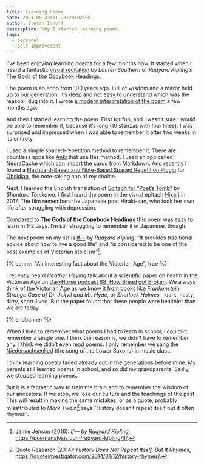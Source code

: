 ```yaml
---
title: Learning Poems
date: 2021-08-23T11:28:20+02:00
author: Stefan Imhoff
description: Why I started learning poems.
tags:
  - personal
  - self-improvement
---
```


I’ve been enjoying learning poems for a few months now. It started when I heard a fantastic [visual recitation](https://youtu.be/37ARLInjLVE) by _Lauren Southern_ of _Rudyard Kipling’s_ [The Gods of the Copybook Headings](http://www.kiplingsociety.co.uk/poems_copybook.htm).

The poem is an echo from 100 years ago. Full of wisdom and a mirror held up to our generation. It’s deep and not easy to understand which was the reason I dug into it. I wrote [a modern interpretation of the poem](/interpretation-the-gods-of-the-copybook-headings/) a few months ago.

And then I started learning the poem. First for fun, and I wasn’t sure I would be able to remember it, because it’s long (10 stanzas with four lines). I was surprised and impressed when I was able to remember it after two weeks in its entirety.

I used a simple spaced-repetition method to remember it. There are countless apps like [Anki](https://apps.ankiweb.net/) that use this method. I used an app called [NeuraCache](https://neuracache.com/) which can import the cards from Markdown. And recently I found a [Flashcard-Based and Note-Based Spaced Repetition Plugin](https://github.com/st3v3nmw/obsidian-spaced-repetition) for [Obsidian](https://obsidian.md/), the note-taking app of my choice.

Next, I learned the English translation of [Epitaph for “Poet’s Tomb”](https://www.poetryinternational.org/pi/poem/23081/auto/0/0/Shuntaro-Tanikawa/EPITAPH-FOR-POETS-TOMB/en/tile) by _Shuntaro Tanikawa_. I first heard the poem in the visual epitaph [Hikari](https://youtu.be/__xVbrDvunY) in 2017. The film remembers the Japanese poet Hiraki-san, who took her own life after struggling with depression.

Compared to **The Gods of the Copybook Headings** this poem was easy to learn in 1-2 days. I’m still struggling to remember it in Japanese, though.

The next poem on my list is [If—](https://www.poetryfoundation.org/poems/46473/if---) by _Rudyard Kipling_. <q>It provides traditional advice about how to live a good life</q> and <q>is considered to be one of the best examples of Victorian stoicism</q>[^jenson2016ib].

{% banner "An interesting fact about the Victorian Age", true %}

I recently heard _Heather Heying_ talk about a scientific paper on health in the Victorian Age on [DarkHorse podcast 88: How Bread got Broken](https://youtu.be/KSWu6DUFFt4?t=3108). We always think of the Victorian Age as we know it from books like _Frankenstein_, _Strange Case of Dr. Jekyll and Mr. Hyde_, or _Sherlock Holmes_ – dark, nasty, dirty, short-lived. But the paper found that these people were healthier than we are today.

{% endbanner %}

When I tried to remember what poems I had to learn in school, I couldn’t remember a single one. I think the reason is, we didn’t have to remember any. I think we didn’t even read poems. I only remember we sang the [Niedersachsenlied](https://de.wikipedia.org/wiki/Niedersachsenlied) (the song of the Lower Saxons) in music class.

I think learning poetry faded already out in the generations before mine. My parents still learned poems in school, and so did my grandparents. Sadly, we stopped learning poems.

But it is a fantastic way to train the brain and to remember the wisdom of our ancestors. If we stop, we lose our culture and the teachings of the past. This will result in making the same mistakes, or as a quote, probably misattributed to _Mark Twain_[^research2014ej] says <q>History doesn’t repeat itself but it often rhymes</q>.

[^jenson2016ib]: Jamie Jenson (2016): _If— by Rudyard Kipling_, <https://poemanalysis.com/rudyard-kipling/if/>.
[^research2014ej]: Quote Research (2014): _History Does Not Repeat Itself, But It Rhymes_, <https://quoteinvestigator.com/2014/01/12/history-rhymes/>.
